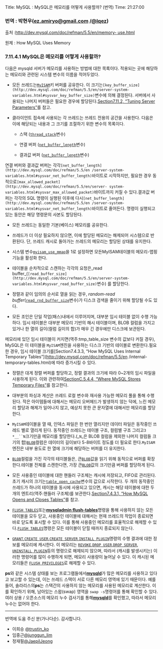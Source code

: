 Title: MySQL : MySQL은 메모리를 어떻게 사용할까? (번역)
Time: 21:27:00

### 번역 : 박현우(ez.amiryo@gmail.com /[@lqez](http://twitter.com/lqez))

출처 :[http://dev.mysql.com/doc/refman/5.5/en/memory-
use.html](http://dev.mysql.com/doc/refman/5.5/en/memory-use.html)

원제 : How MySQL Uses Memory

  

### 7.11.4.1 MySQL은 메모리를 어떻게 사용할까?

다음은 mysqld 서버가 메모리를 사용하는 방법에 대한 목록이다. 적용되는 곳에 해당하는 메모리와 관련된 시스템 변수의 이름을 적어두었다.

  * 모든 쓰레드는[`MyISAM`](http://dev.mysql.com/doc/refman/5.5/en/myisam-storage-engine.html)키 버퍼를 공유한다. 이 크기는`[key_buffer_size](http://dev.mysql.com/doc/refman/5.5/en/server-system-variables.html#sysvar_key_buffer_size)`변수에 의해 결정된다. 서버에서 사용되는 나머지 버퍼들은 필요한 경우에 할당된다.[Section7.11.2, “Tuning Server Parameters”](http://dev.mysql.com/doc/refman/5.5/en/server-parameters.html)를 참고.

  

  * 클라이언트 접속에 사용되는 각 쓰레드는 쓰레드 전용의 공간을 사용한다. 다음은 이에 해당되는 내용과 그 크기를 조절하기 위한 변수의 목록이다.

    * 스택 ([`thread_stack`](http://dev.mysql.com/doc/refman/5.5/en/server-system-variables.html#sysvar_thread_stack)변수)

    * 연결 버퍼 ([`net_buffer_length`](http://dev.mysql.com/doc/refman/5.5/en/server-system-variables.html#sysvar_net_buffer_length)변수)

    * 결과값 버퍼 ([`net_buffer_length`](http://dev.mysql.com/doc/refman/5.5/en/server-system-variables.html#sysvar_net_buffer_length)변수)

연결 버퍼와 결과값 버퍼는 각각`[net_buffer_length](http://dev.mysql.com/doc/refman/5.5/en
/server-system-variables.html#sysvar_net_buffer_length)`바이트로 시작하지만, 필요한 경우
동적으로`[max_allowed_packet](http://dev.mysql.com/doc/refman/5.5/en/server-
system-variables.html#sysvar_max_allowed_packet)`바이트까지 커질 수 있다.결과값 버퍼는 각각의 SQL
명령이 실행된 이후에 다시`[net_buffer_length](http://dev.mysql.com/doc/refman/5.5/en
/server-system-variables.html#sysvar_net_buffer_length)`바이트로 줄어든다. 명령이 실행되고 있는
동안은 해당 명령문의 사본도 할당된다.

  * 모든 쓰레드는 동일한 기본(베이스) 메모리를 공유한다.

  * 쓰레드가 더 이상 필요하지 않으면, 이에 할당된 메모리는 해제되어 시스템으로 반환된다. 단, 쓰레드 캐시로 돌아가는 쓰레드의 메모리는 할당된 상태를 유지한다.

  * 시스템 변수[`myisam_use_mmap`](http://dev.mysql.com/doc/refman/5.5/en/server-system-variables.html#sysvar_myisam_use_mmap)을 1로 설정하면 모든MyISAM테이블의 메모리-맵핑 기능을 활성화 한다.

  * 테이블을 순차적으로 스캔하는 각각의 요청은_read buffer_(`[read_buffer_size](http://dev.mysql.com/doc/refman/5.5/en/server-system-variables.html#sysvar_read_buffer_size)`변수) 를 할당한다.

  * 정렬과 같이 임의의 순서로 열을 읽는 경우, _random-read buffer_([`read_rnd_buffer_size`](http://dev.mysql.com/doc/refman/5.5/en/server-system-variables.html#sysvar_read_rnd_buffer_size)변수)가 디스크 검색을 줄이기 위해 할당될 수도 있다.

  * 모든 조인은 단일 작업(패스)내에서 이루어지며, 대부분 임시 테이블 없이 수행 가능하다. 임시 테이블은 대부분 메모리 기반의 해시 테이블이며, BLOB 컬럼을 가지고 있거나 한 열의 길이(컬럼 길이의 합)가 매우 긴 경우에만 디스크에 보관된다.

메모리에 있던 임시 테이블이 커지면(역주:tmp_table_size 변수의 값보다 커질 경우), MySQL은 이 테이블을
`MyISAM`엔진을 사용하는 디스크 기반의 테이블로 변환한다.필요한 경우, 임시 테이블 크기를[Section7.4.3.3, “How
MySQL Uses Internal Temporary Tables”](http://dev.mysql.com/doc/refman/5.5/en
/internal-temporary-tables.html)에 따라 증가시킬 수 있다.

  * 정렬은 대게 정렬 버퍼를 할당하고, 정렬 결과의 크기에 따라 0~2개의 임시 파일을 사용하게 된다. 이와 관련하여[SectionC.5.4.4, “Where MySQL Stores Temporary Files”](http://dev.mysql.com/doc/refman/5.5/en/temporary-files.html)를 참고한다.

  * 대부분의 파싱과 계산은 쓰레드 로컬 변수와 재사용 가능한 메모리 풀을 통해 수행된다. 작은 아이템들에 대해서는 메모리 오버헤드가 발생하지 않는 덕에, 느린 메모리 할당과 해제가 일어나지 않고, 예상치 못한 큰 문자열에 대해서만 메모리를 할당한다.

  * `MyISAM`테이블을 열 때, 인덱스 파일은 한 번만 열리지만 데이터 파일은 동작중인 쓰레드 별로 열리게 된다. 동작중인 쓰레드는 테이블 구조, 컬럼별 구조 그리고`3 *__``N`크기만큼 메모리를 할당한다.(_`N`_은 BLOB 컬럼을 제외한 나머지 컬럼들 크기의 합)[`BLOB`](http://dev.mysql.com/doc/refman/5.5/en/blob.html)컬럼은 데이터의 길이보다 5-8바이트 정도를 더 필요로 한다.`MyISAM`엔진은 내부 용도로 한 열에 크기에 해당하는 버퍼를 더 유지한다.

  * [`BLOB`](http://dev.mysql.com/doc/refman/5.5/en/blob.html)컬럼을 가진 각각의 테이블들은, 큰[`BLOB`](http://dev.mysql.com/doc/refman/5.5/en/blob.html)값을 읽기 위해 동적으로 버퍼를 확장한다.테이블 전체를 스캔한다면, 가장 큰[`BLOB`](http://dev.mysql.com/doc/refman/5.5/en/blob.html)값의 크기만큼 버퍼를 할당하게 된다.

  * 모든 사용중인 테이블에 대한 핸들러 구조체는 캐시에 저장되고, FIFO로 관리된다. 초기 캐시의 크기는[`table_open_cache`](http://dev.mysql.com/doc/refman/5.5/en/server-system-variables.html#sysvar_table_open_cache)변수의 값으로 시작한다. 두 개의 동작중인 쓰레드가 하나의 테이블을 동시에 사용되고 있으면, 캐시는 해당 테이블에 대한 두 개의 엔트리(역주:핸들러 구조체)를 보관한다.[Section7.4.3.1, “How MySQL Opens and Closes Tables”](http://dev.mysql.com/doc/refman/5.5/en/table-cache.html)를 참고.

  * [`FLUSH TABLES`](http://dev.mysql.com/doc/refman/5.5/en/flush.html)또는[**mysqladmin flush-tables**](http://dev.mysql.com/doc/refman/5.5/en/mysqladmin.html)명령을 통해 사용하지 않는 모든 테이블을 모두 닫고, 사용중인 테이블에 대해서는 현재 쓰레드의 작업이 종료되면 바로 닫도록 표시할 수 있다. 이를 통해 사용중인 메모리를 효율적으로 해제할 수 있다.[`FLUSH TABLES`](http://dev.mysql.com/doc/refman/5.5/en/flush.html)명령은 모든 테이블이 닫힐 때까지 종료되지 않는다.

  * [`GRANT`](http://dev.mysql.com/doc/refman/5.5/en/grant.html),[`CREATE USER`](http://dev.mysql.com/doc/refman/5.5/en/create-user.html),[`CREATE SERVER`](http://dev.mysql.com/doc/refman/5.5/en/create-server.html),[`INSTALL PLUGIN`](http://dev.mysql.com/doc/refman/5.5/en/install-plugin.html)명령의 수행 결과에 대한 정보를 메모리에 캐시한다. 이 메모리는 [`REVOKE`](http://dev.mysql.com/doc/refman/5.5/en/revoke.html),[`DROP USER`](http://dev.mysql.com/doc/refman/5.5/en/drop-user.html),[`DROP SERVER`](http://dev.mysql.com/doc/refman/5.5/en/drop-server.html), [`UNINSTALL PLUGIN`](http://dev.mysql.com/doc/refman/5.5/en/uninstall-plugin.html)등의 명령으로 해제되지 않으며, 따라서 (캐시를 발생시키는) 이러한 명령어를 많이 수행하게 되면, 메모리 사용량이 늘어날 수 있다. 이 캐시된 메모리들은 [`FLUSH PRIVILEGES`](http://dev.mysql.com/doc/refman/5.5/en/flush.html)로 해제할 수 있다.

**ps**와 같은 시스템 상태를 보는 프로그램들에서[**mysqld**](http://dev.mysql.com/doc/refman/5.5/en/mysqld.html)가 많은 메모리를 사용하고 있다고 보고할 수 있는데, 이는 쓰레드 스택이 서로 다른 메모리 영역에 있기 때문이다. 예를 들어, 솔라리스의**ps**는 스택간의 사용하지 않는 메모리를 사용된 메모리로 계산한다. 이를 확인하기 위해, 남아있는 스왑(swap) 영역을 `swap -s`명령어를 통해 확인할 수 있다. 여러 상용 / 오픈소스의 메모리 누수 검사기를 통해[**mysqld**](http://dev.mysql.com/doc/refman/5.5/en/mysqld.html)를 확인했고, 따라서 메모리 누수는 없어야 한다.

  

----

번역에 도움 주신 분(가나다순). 감사합니다.

  * 이희승 [@trustin_ko](http://twitter.com/trustin_ko)
  * 임중근[@junggun_lim](http://twitter.com/junggun_lim)
  * 정재필[@JaepilJeong](http://twitter.com/JaepilJeong)

